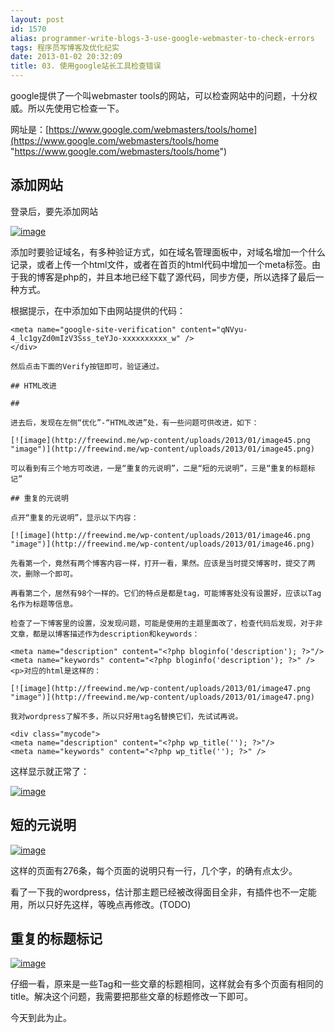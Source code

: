 ```yaml
---
layout: post
id: 1570
alias: programmer-write-blogs-3-use-google-webmaster-to-check-errors
tags: 程序员写博客及优化纪实
date: 2013-01-02 20:32:09
title: 03. 使用google站长工具检查错误
---
```


google提供了一个叫webmaster tools的网站，可以检查网站中的问题，十分权威。所以先使用它检查一下。

网址是：[https://www.google.com/webmasters/tools/home](https://www.google.com/webmasters/tools/home "https://www.google.com/webmasters/tools/home")

## 添加网站

登录后，要先添加网站

[![image](http://freewind.me/wp-content/uploads/2013/01/image44.png "image")](http://freewind.me/wp-content/uploads/2013/01/image44.png)

添加时要验证域名，有多种验证方式，如在域名管理面板中，对域名增加一个什么记录，或者上传一个html文件，或者在首页的html代码中增加一个meta标签。由于我的博客是php的，并且本地已经下载了源代码，同步方便，所以选择了最后一种方式。

根据提示，在<head>中添加如下由网站提供的代码：

<div class="mycode">

    <meta name="google-site-verification" content="qNVyu-4_lc1gyZd0mIzV3Sss_teYJo-xxxxxxxxxx_w" />
    </div>

    然后点击下面的Verify按钮即可，验证通过。

    ## HTML改进

    ## 

    进去后，发现在左侧“优化”-“HTML改进”处，有一些问题可供改进，如下：

    [![image](http://freewind.me/wp-content/uploads/2013/01/image45.png "image")](http://freewind.me/wp-content/uploads/2013/01/image45.png)

    可以看到有三个地方可改进，一是“重复的元说明”，二是“短的元说明”，三是“重复的标题标记”

    ## 重复的元说明

    点开“重复的元说明”，显示以下内容：

    [![image](http://freewind.me/wp-content/uploads/2013/01/image46.png "image")](http://freewind.me/wp-content/uploads/2013/01/image46.png)

    先看第一个，竟然有两个博客内容一样，打开一看，果然。应该是当时提交博客时，提交了两次，删除一个即可。

    再看第二个，居然有98个一样的。它们的特点是都是tag，可能博客处没有设置好，应该以Tag名作为标题等信息。

    检查了一下博客里的设置，没发现问题，可能是使用的主题里面改了，检查代码后发现，对于非文章，都是以博客描述作为description和keywords：

    <meta name="description" content="<?php bloginfo('description'); ?>"/>
    <meta name="keywords" content="<?php bloginfo('description'); ?>" />
    <p>对应的html是这样的：

    [![image](http://freewind.me/wp-content/uploads/2013/01/image47.png "image")](http://freewind.me/wp-content/uploads/2013/01/image47.png)

    我对wordpress了解不多，所以只好用tag名替换它们，先试试再说。

    <div class="mycode">
    <meta name="description" content="<?php wp_title(''); ?>"/>
    <meta name="keywords" content="<?php wp_title(''); ?>" />

</div>

这样显示就正常了：

[![image](http://freewind.me/wp-content/uploads/2013/01/image48.png "image")](http://freewind.me/wp-content/uploads/2013/01/image48.png)

## 短的元说明

[![image](http://freewind.me/wp-content/uploads/2013/01/image49.png "image")](http://freewind.me/wp-content/uploads/2013/01/image49.png)

这样的页面有276条，每个页面的说明只有一行，几个字，的确有点太少。

看了一下我的wordpress，估计那主题已经被改得面目全非，有插件也不一定能用，所以只好先这样，等晚点再修改。(TODO)

## 重复的标题标记

[![image](http://freewind.me/wp-content/uploads/2013/01/image50.png "image")](http://freewind.me/wp-content/uploads/2013/01/image50.png)

仔细一看，原来是一些Tag和一些文章的标题相同，这样就会有多个页面有相同的title。解决这个问题，我需要把那些文章的标题修改一下即可。

今天到此为止。
  
